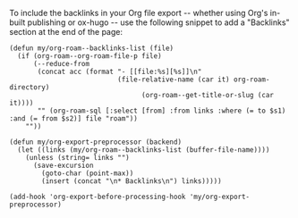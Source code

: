 To include the backlinks in your Org file export -- whether using Org's
in-built publishing or ox-hugo -- use the following snippet to add a
"Backlinks" section at the end of the page:

```emacs-lisp
(defun my/org-roam--backlinks-list (file)
  (if (org-roam--org-roam-file-p file)
      (--reduce-from
       (concat acc (format "- [[file:%s][%s]]\n"
                           (file-relative-name (car it) org-roam-directory)
			                     (org-roam--get-title-or-slug (car it))))
       "" (org-roam-sql [:select [from] :from links :where (= to $s1) :and (= from $s2)] file "roam"))
    ""))

(defun my/org-export-preprocessor (backend)
  (let ((links (my/org-roam--backlinks-list (buffer-file-name))))
    (unless (string= links "")
      (save-excursion
      	(goto-char (point-max))
      	(insert (concat "\n* Backlinks\n") links)))))

(add-hook 'org-export-before-processing-hook 'my/org-export-preprocessor)
```
